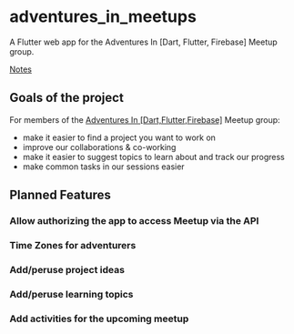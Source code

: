 # adventures_in_meetups

A Flutter web app for the Adventures In [Dart, Flutter, Firebase] Meetup group.

[Notes](https://docs.google.com/document/d/1M3jSaD6v0GxtUofH-YUhswVG6Kvv-C-4mBad36_cijM/edit?usp=sharing)

## Goals of the project 

For members of the [Adventures In [Dart,Flutter,Firebase]](https://www.meetup.com/Adventures-in-Flutter-Firebase/) Meetup group: 

- make it easier to find a project you want to work on 
- improve our collaborations & co-working 
- make it easier to suggest topics to learn about and track our progress 
- make common tasks in our sessions easier 

## Planned Features 

### Allow authorizing the app to access Meetup via the API 

### Time Zones for adventurers 

### Add/peruse project ideas 

### Add/peruse learning topics 

### Add activities for the upcoming meetup 


